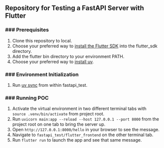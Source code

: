 ## Repository for Testing a FastAPI Server with Flutter
### ### Prerequisites ###
1. Clone this repository to local.
2. Choose your preferred way to [install the Flutter SDK](https://docs.flutter.dev/install) into the flutter_sdk directory.
3. Add the flutter bin directory to your environment PATH.
3. Choose your preferred way to [install uv](https://docs.astral.sh/uv/getting-started/installation/).

### ### Environment Initialization ###
1. Run [uv sync](https://docs.astral.sh/uv/guides/integration/github/#syncing-and-running) from within fastapi_test.

### ### Running POC ###
1. Activate the virtual environment in two different terminal tabs with `source .venv/bin/activate` from project root.
2. Run `uvicorn main:app --reload --host 127.0.0.1 --port 8000` from the project root on one tab to bring the server up.
3. Open `http://127.0.0.1:8000/hello` in your browser to see the message.
4. Navigate to `fastapi_test/flutter_frontend` on the other terminal tab.
5. Run `flutter run` to launch the app and see that same message.
